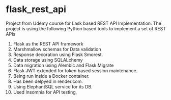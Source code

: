 # flask_rest_api
Project from Udemy course for Lask based REST API Implementation.
The project is using the following Python based tools to implement a set of REST APIs
1. Flask as the REST API framework
2. Marshmallow schemas for Data validation
3. Response decoration using Flask Smorest.
4. Data storage using SQLALchemy
5. Data migration using Alembic and Flask Migrate
6. Flask JWT extended for token based session maintenance.
7. Being run inside a Docker container.
8. Has been delpyed in render.com.
9. Using ElephantSQL service for its DB.
10. Used Insomnia for API testing,
